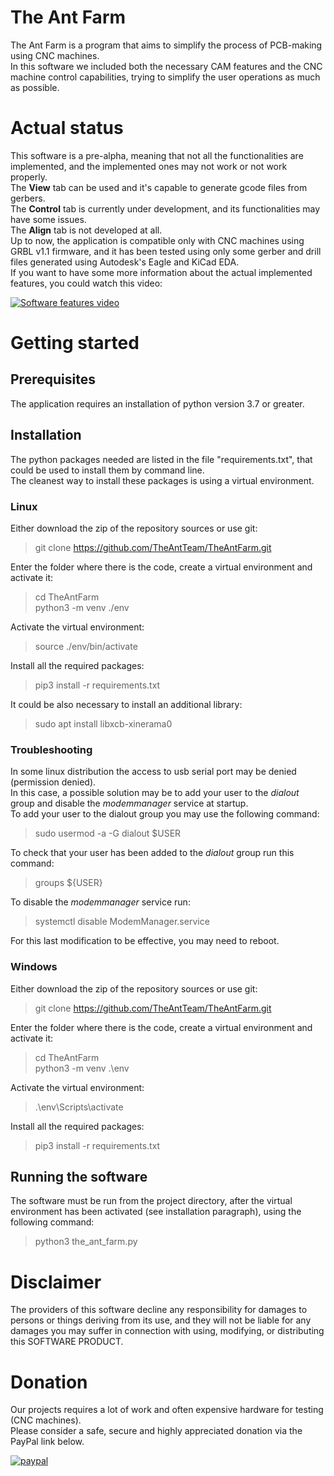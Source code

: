 # The Ant Farm

The Ant Farm is a program that aims to simplify the process of PCB-making using CNC machines.  
In this software we included both the necessary CAM features and the CNC machine control capabilities, trying to simplify the user operations as much as possible.  

# Actual status  
This software is a pre-alpha, meaning that not all the functionalities are implemented, and the implemented ones may not work or not work properly.  
The **View** tab can be used and it's capable to generate gcode files from gerbers.  
The **Control** tab is currently under development, and its functionalities may have some issues.  
The **Align** tab is not developed at all.  
Up to now, the application is compatible only with CNC machines using GRBL v1.1 firmware, and it has been tested using only some gerber and drill files generated using Autodesk's Eagle and KiCad EDA.  
If you want to have some more information about the actual implemented features, you could watch this video:  
  
[![Software features video](https://img.youtube.com/vi/3Gy312kk_yw/0.jpg)](https://www.youtube.com/watch?v=3Gy312kk_yw)  

# Getting started  
  
## Prerequisites  

The application requires an installation of python version 3.7 or greater.  

## Installation  
  
The python packages needed are listed in the file "requirements.txt", that could be used to install them by command line.  
The cleanest way to install these packages is using a virtual environment.

### Linux  

Either download the zip of the repository sources or use git:  
  
> git clone https://github.com/TheAntTeam/TheAntFarm.git  

Enter the folder where there is the code, create a virtual environment and activate it:  
  
> cd TheAntFarm  
> python3 -m venv ./env  
  
Activate the virtual environment:  
    
> source ./env/bin/activate

Install all the required packages:
  
> pip3 install -r requirements.txt  

It could be also necessary to install an additional library:
  
> sudo apt install libxcb-xinerama0  
  
### Troubleshooting  
  
In some linux distribution the access to usb serial port may be denied (permission denied).  
In this case, a possible solution may be to add your user to the *dialout* group and disable the *modemmanager* service at startup.  
To add your user to the dialout group you may use the following command:  

> sudo usermod -a -G dialout $USER  
  
To check that your user has been added to the *dialout* group run this command:  
  
> groups ${USER}
  
To disable the *modemmanager* service run:  
  
> systemctl disable ModemManager.service  
  
For this last modification to be effective, you may need to reboot.  

### Windows  

Either download the zip of the repository sources or use git:  
  
> git clone https://github.com/TheAntTeam/TheAntFarm.git  

Enter the folder where there is the code, create a virtual environment and activate it:  
  
> cd TheAntFarm    
> python3 -m venv .\env  
  
Activate the virtual environment:  
  
> .\env\Scripts\activate  
  
Install all the required packages:
  
> pip3 install -r requirements.txt  

## Running the software  
  
The software must be run from the project directory, after the virtual environment has been activated (see installation paragraph), using the following command:

> python3 the_ant_farm.py  
  
    
# Disclaimer  
  
The providers of this software decline any responsibility for damages to persons or things deriving from its use, and they will not be liable for any damages you may suffer in connection with using, modifying, or distributing this SOFTWARE PRODUCT.  


# Donation

Our projects requires a lot of work and often expensive hardware for testing (CNC machines).  
Please consider a safe, secure and highly appreciated donation via the PayPal link below.  
  
  
[![paypal](https://www.paypalobjects.com/en_US/i/btn/btn_donateCC_LG.gif)](https://www.paypal.com/cgi-bin/webscr?cmd=_s-xclick&hosted_button_id=BTRCVPZUZYW2E)  
  
